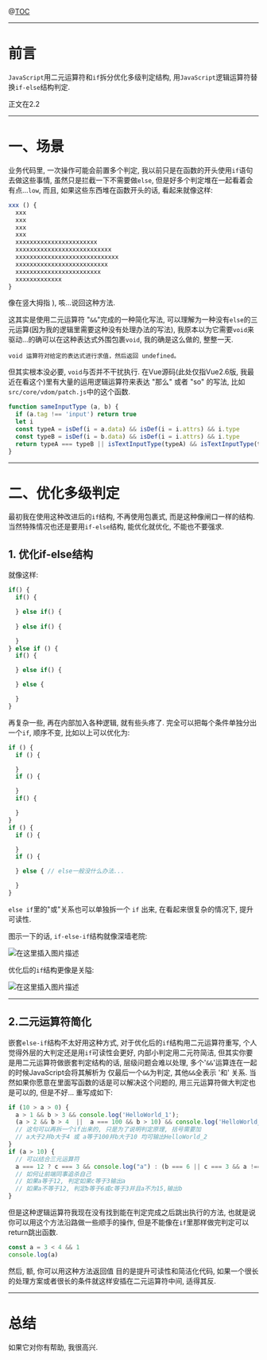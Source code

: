 
@[TOC](文章目录)

---

# 前言
`JavaScript`用二元运算符和`if`拆分优化多级判定结构, 用`JavaScript`逻辑运算符替换`if-else`结构判定.

正文在2.2

---


# 一、场景
业务代码里, 一次操作可能会前置多个判定, 我以前只是在函数的开头使用`if`语句去做这些事情, 虽然只是拦截一下不需要做`else`, 但是好多个判定堆在一起看着会有点...`low`, 而且, 如果这些东西堆在函数开头的话, 看起来就像这样:
```javascript
xxx () {
  xxx
  xxx
  xxx
  xxx
  xxxxxxxxxxxxxxxxxxxxxxx
  xxxxxxxxxxxxxxxxxxxxxxxxxxx
  xxxxxxxxxxxxxxxxxxxxxxxxxxxxx
  xxxxxxxxxxxxxxxxxxxxxxxxxx
  xxxxxxxxxxxxxxxxxxxxxxxx
  xxxxxxxxxxxxx
}
```
像在竖大拇指 ), 咳...说回这种方法.

这其实是使用二元运算符 "`&&`"完成的一种简化写法, 可以理解为一种没有`else`的三元运算(因为我的逻辑里需要这种没有处理办法的写法), 我原本以为它需要`void`来驱动...的确可以在这种表达式外围包裹`void`, 我的确是这么做的, 整整一天.
```
void 运算符对给定的表达式进行求值，然后返回 undefined。
```
但其实根本没必要, `void`与否并不干扰执行.
在Vue源码(此处仅指Vue2.6版, 我最近在看这个)里有大量的运用逻辑运算符来表达 "那么" 或者 "so" 的写法, 比如
`src/core/vdom/patch.js`中的这个函数.
```javascript
function sameInputType (a, b) {
  if (a.tag !== 'input') return true
  let i
  const typeA = isDef(i = a.data) && isDef(i = i.attrs) && i.type
  const typeB = isDef(i = b.data) && isDef(i = i.attrs) && i.type
  return typeA === typeB || isTextInputType(typeA) && isTextInputType(typeB)
}
```

---

# 二、优化多级判定
最初我在使用这种改进后的`if`结构, 不再使用包裹式, 而是这种像闸口一样的结构.
当然特殊情况也还是要用`if-else`结构, 能优化就优化, 不能也不要强求.
## 1. 优化if-else结构
就像这样:
```javascript
if() {
  if() {

  } else if() {
  
  } else if() {

  }
} else if () {
  if() {

  } else if() {

  } else {

  }
}
```
再复杂一些, 再在内部加入各种逻辑, 就有些头疼了.
完全可以把每个条件单独分出一个`if`, 顺序不变, 比如以上可以优化为:

```javascript
if () {
  if () {

  }
  if () {

  }
  if() {

  }
}
if () {
  if () {

  }
  if () {

  } else { // else一般没什么办法...

  }
}
```
`else if`里的"或"关系也可以单独拆一个 `if` 出来, 在看起来很复杂的情况下, 提升可读性.

图示一下的话, `if-else-if`结构就像深墙老院:

![在这里插入图片描述](https://img-blog.csdnimg.cn/b23a8002abfb45f984436334e8628ead.png#pic_left)

优化后的`if`结构更像是关隘:

![在这里插入图片描述](https://img-blog.csdnimg.cn/b18ece10fc8147e187c124c79ef81c3c.png#pic_left)

---

## 2.二元运算符简化
嵌套`else-if`结构不太好用这种方式, 对于优化后的`if`结构用二元运算符重写, 个人觉得外层的大判定还是用`if`可读性会更好, 内部小判定用二元符简洁, 但其实你要是用二元运算符做嵌套判定结构的话, 层级问题会难以处理, 多个'`&&`'运算连在一起的时候JavaScript会将其解析为 仅最后一个`&&`为判定, 其他`&&`全表示 '和' 关系.
当然如果你愿意在里面写函数的话是可以解决这个问题的, 用三元运算符做大判定也是可以的, 但是不好...
重写成如下:
```javascript
if (10 > a > 0) {
  a > 1 && b > 3 && console.log('HelloWorld_1');
  (a > 2 && b > 4  ||  a === 100 && b > 10) && console.log('HelloWorld_2')
  // 这句可以再拆一个if出来的, 只是为了说明判定原理, 括号需要加
  // a大于2并b大于4 或 a等于100并b大于10 均可输出HelloWorld_2
}
if (a > 10) {
  // 可以结合三元运算符
  a === 12 ? c === 3 && console.log("a") : (b === 6 || c === 3 && a !== 15) && console.log("b")
  // 如何让前端同事追杀自己
  // 如果a等于12, 判定如果c等于3输出a
  // 如果a不等于12, 判定b等于6或c等于3并且a不为15,输出b
}
```
但是这种逻辑运算符我现在没有找到能在判定完成之后跳出执行的方法, 也就是说你可以用这个方法沿路做一些顺手的操作, 但是不能像在`if`里那样做完判定可以return跳出函数.
```javascript
const a = 3 < 4 && 1
console.log(a)
```

然后, 额, 你可以用这种方法返回值
目的是提升可读性和简洁化代码, 如果一个很长的处理方案或者很长的条件就这样安插在二元运算符中间, 适得其反.

---

# 总结
如果它对你有帮助, 我很高兴.